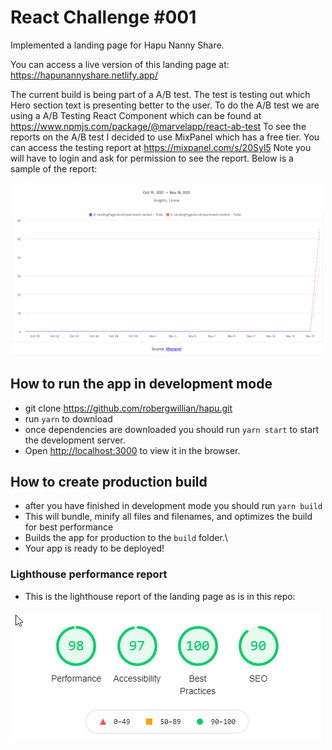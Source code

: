 # React Challenge #001

Implemented a landing page for Hapu Nanny Share.

You can access a live version of this landing page at: https://hapunannyshare.netlify.app/

The current build is being part of a A/B test. The test is testing out which Hero section text is presenting better to the user.
To do the A/B test we are using a A/B Testing React Component which can be found at https://www.npmjs.com/package/@marvelapp/react-ab-test
To see the reports on the A/B test I decided to use MixPanel which has a free tier. You can access the testing report at https://mixpanel.com/s/20Syl5
Note you will have to login and ask for permission to see the report.
Below is a sample of the report:

<img src="./src/assets/inicialreport.png" width="500px">


## How to run the app in development mode

- git clone https://github.com/robergwillian/hapu.git
- run `yarn` to download
- once dependencies are downloaded you should run `yarn start` to start the development server.
- Open [http://localhost:3000](http://localhost:3000) to view it in the browser.


## How to create production build

- after you have finished in development mode you should run `yarn build` 
- This will bundle, minify all files and filenames, and optimizes the build for best performance
- Builds the app for production to the `build` folder.\
- Your app is ready to be deployed!


### Lighthouse performance report

- This is the lighthouse report of the landing page as is in this repo:

<img src="./src/assets/lighthouse.png">